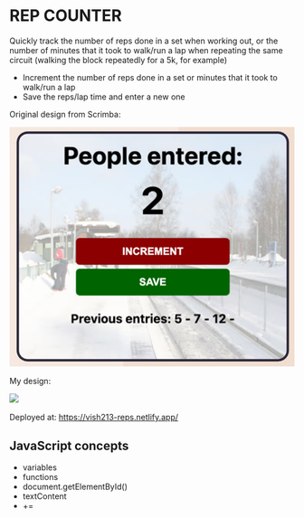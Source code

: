 # REP COUNTER

Quickly track the number of reps done in a set when working out, or the number of minutes that it took to walk/run a lap when repeating the same circuit (walking the block repeatedly for a 5k, for example)

- Increment the number of reps done in a set or minutes that it took to walk/run a lap
- Save the reps/lap time and enter a new one

Original design from Scrimba:

![](https://github.com/vishalicious213/rep-counter/blob/main/scrimba-design.jpg?raw=true)

My design:

![](https://vish213-portfolio-v3.netlify.app/static/media/rep-counter.b7fd54bb.jpg)

Deployed at: https://vish213-reps.netlify.app/

## JavaScript concepts

- variables
- functions
- document.getElementById()
- textContent
- +=
